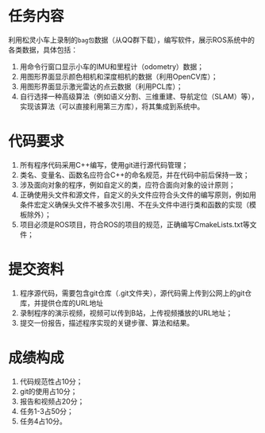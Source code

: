 # 任务内容

利用松灵小车上录制的`bag包`数据（从QQ群下载），编写软件，展示ROS系统中的各类数据，具体包括：

1. 用命令行窗口显示小车的IMU和里程计（odometry）数据；
2. 用图形界面显示颜色相机和深度相机的数据（利用OpenCV库）；
3. 用图形界面显示激光雷达的点云数据（利用PCL库）；
4. 自行选择一种高级算法（例如语义分割、三维重建、导航定位（SLAM）等），实现该算法（可以直接利用第三方库），将其集成到系统中。

# 代码要求

1. 所有程序代码采用C++编写，使用git进行源代码管理；
2. 类名、变量名、函数名应符合C++的命名规范，并在代码中前后保持一致；
3. 涉及面向对象的程序，例如自定义的类，应符合面向对象的设计原则；
4. 正确使用头文件和源文件，自定义的头文件应符合头文件的编写原则，例如用条件宏定义确保头文件不被多次引用、不在头文件中进行类和函数的实现（模板除外）；
5. 项目必须是ROS项目，符合ROS的项目的规范，正确编写CmakeLists.txt等文件；

# 提交资料

1. 程序源代码，需要包含git仓库（.git文件夹），源代码需上传到公网上的git仓库，并提供仓库的URL地址
2. 录制程序的演示视频，视频可以传到B站，上传视频播放的URL地址；
3. 提交一份报告，描述程序实现的关键步骤、算法和结果。

# 成绩构成

1. 代码规范性占10分；
2. git的使用占10分；
3. 报告和视频占20分；
4. 任务1-3占50分；
5. 任务4占10分。